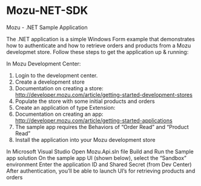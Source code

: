 Mozu-NET-SDK
============

Mozu - .NET Sample Application

The .NET application is a simple Windows Form example that demonstrates how to authenticate and how to retrieve orders and products from a Mozu developmet store.  Follow these steps to get the application up & running:

In Mozu Development Center:
1.	Login to the development center.
2.	Create a development store
3.	  Documentation on creating a store: http://developer.mozu.com/article/getting-started-development-stores
4.	Populate the store with some initial products and orders
5.	Create an application of type Extension: 
6.	  Documentation on creating an app: http://developer.mozu.com/article/getting-started-applications
7.	  The sample app requires the Behaviors of “Order Read” and “Product Read”
8.	Install the application into your Mozu development store


In Microsoft Visual Studio
  Open Mozu.Api.sln file
  Build and Run the Sample app solution
  On the sample app UI (shown below), select the “Sandbox” environment
  Enter the application ID and Shared Secret (from Dev Center)
  After authentication, you’ll be able to launch UI’s for retrieving products and orders
